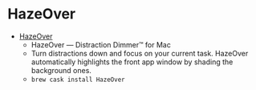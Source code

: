 # HazeOver
- [HazeOver](https://hazeover.com/)
  -  HazeOver — Distraction Dimmer™ for Mac
  - Turn distractions down and focus on your current task. HazeOver automatically highlights the front app window by shading the background ones.
  - `brew cask install HazeOver`
